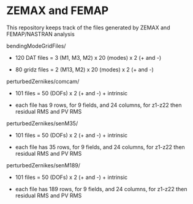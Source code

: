 # ZEMAX and FEMAP
This repository keeps track of the files generated by ZEMAX and FEMAP/NASTRAN analysis

bendingModeGridFiles/

*  120 DAT files =   3 (M1, M3, M2) x 20 (modes) x 2 (+ and -)

*  80 gridz files =   2 (M13, M2) x 20 (modes) x 2 (+ and -)

perturbedZernikes/comcam/

* 101 files = 50 (DOFs) x 2 (+ and -) + intrinsic

* each file has 9 rows, for 9 fields, and 24 columns, for z1-z22 then residual RMS and PV RMS

perturbedZernikes/senM35/

* 101 files = 50 (DOFs) x 2 (+ and -) + intrinsic

* each file has 35 rows, for 9 fields, and 24 columns, for z1-z22 then residual RMS and PV RMS

perturbedZernikes/senM189/

* 101 files = 50 (DOFs) x 2 (+ and -) + intrinsic

* each file has 189 rows, for 9 fields, and 24 columns, for z1-z22 then residual RMS and PV RMS

